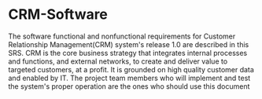 # CRM-Software 

The software functional and nonfunctional requirements for Customer Relationship Management(CRM) system's release 1.0 are described in this SRS. CRM is the core business strategy that integrates internal processes and functions, and external networks, to create and deliver value to targeted customers, at a profit. It is grounded on high quality customer data and enabled by IT. The project team members who will implement and test the system's proper operation are the ones who should use this document
